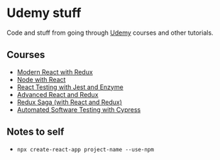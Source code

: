 # Udemy stuff

Code and stuff from going through [Udemy](https://www.udemy.com) courses and other tutorials.

## Courses

- [Modern React with Redux](modern-react-with-redux)
- [Node with React](node-with-react)
- [React Testing with Jest and Enzyme](react-testing-with-jest-and-enzyme)
- [Advanced React and Redux](advanced-react-with-redux)
- [Redux Saga (with React and Redux)](redux-saga-fast-track)
- [Automated Software Testing with Cypress](automated-software-testing-with-cypress)

## Notes to self

- `npx create-react-app project-name --use-npm`

